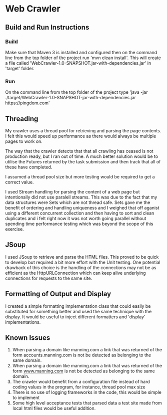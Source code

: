 # Web Crawler

## Build and Run Instructions

### Build

Make sure that Maven 3 is installed and configured then on the command line from the top folder of the project run 'mvn clean install'. This will create a file called 'WebCrawler-1.0-SNAPSHOT.jar-with-dependencies.jar' in 'target' folder.
 
### Run
On the command line from the top folder of the project type 'java -jar ./target/WebCrawler-1.0-SNAPSHOT-jar-with-dependencies.jar https://pingdom.com'


## Threading
My crawler uses a thread pool for retrieving and parsing the page contents. I felt this would speed up performance as there would always be multiple pages to work on. 

The way that the crawler detects that that all crawling has ceased is not production ready, but I ran out of time. A much better solution would be to utilise the Futures returned by the task submission and then track that all of these have completed. 

I assumed a thread pool size but more testing would be required to get a correct value.

I used Stream handling for parsing the content of a web page but intentionally did not use paralell streams. This was due to the fact that my data structures were Sets which are not thread safe. Sets gave me the benefit of ordering and handling uniqueness and I weighed that off aganist using a different concurrent collection and then having to sort and clean duplicates and i felt right now it was not worth going parallel without spending time performance testing which was beyond the scope of this exercise.


## JSoup
I used JSoup to retrieve and parse the HTML files. This proved to be quick to develop but required a bit more effort with the Unit testing. One potential drawback of this choice is the handling of the connections may not be as efficient as the HttpURLConnection which can keep alive underlying connections for requests to the same site.

## Formatting of Output and Display
I created a simple formatting implementation class that could easily be substituted for something better and used the same technique with the display. It would be useful to inject different formatters and 'display' implementations.

## Known Issues

1. When parsing a domain like manning.com a link that was returned of the form accounts.manning.com is not be detected as belonging to the same domain.
2. When parsing a domain like manning.com a link that was returned of the form www.manning.com is not be detected as belonging to the same domain.
3. The crawler would benefit from a configuration file instead of hard coding values in the program, for instance, thread pool max size
4. There is no use of logging frameworks in the code, this would be simple to implement
5. Some high level acceptance tests that parsed data a test site made from local html files would be useful addition.

